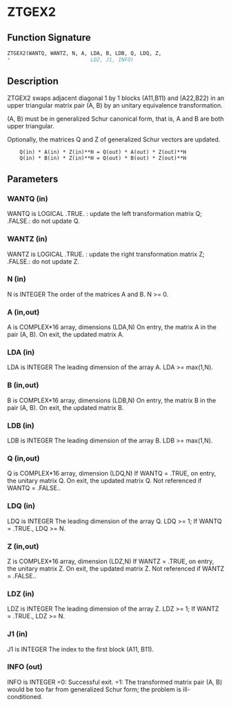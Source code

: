 # ZTGEX2

## Function Signature

```fortran
ZTGEX2(WANTQ, WANTZ, N, A, LDA, B, LDB, Q, LDQ, Z,
*                          LDZ, J1, INFO)
```

## Description


 ZTGEX2 swaps adjacent diagonal 1 by 1 blocks (A11,B11) and (A22,B22)
 in an upper triangular matrix pair (A, B) by an unitary equivalence
 transformation.

 (A, B) must be in generalized Schur canonical form, that is, A and
 B are both upper triangular.

 Optionally, the matrices Q and Z of generalized Schur vectors are
 updated.

        Q(in) * A(in) * Z(in)**H = Q(out) * A(out) * Z(out)**H
        Q(in) * B(in) * Z(in)**H = Q(out) * B(out) * Z(out)**H


## Parameters

### WANTQ (in)

WANTQ is LOGICAL .TRUE. : update the left transformation matrix Q; .FALSE.: do not update Q.

### WANTZ (in)

WANTZ is LOGICAL .TRUE. : update the right transformation matrix Z; .FALSE.: do not update Z.

### N (in)

N is INTEGER The order of the matrices A and B. N >= 0.

### A (in,out)

A is COMPLEX*16 array, dimensions (LDA,N) On entry, the matrix A in the pair (A, B). On exit, the updated matrix A.

### LDA (in)

LDA is INTEGER The leading dimension of the array A. LDA >= max(1,N).

### B (in,out)

B is COMPLEX*16 array, dimensions (LDB,N) On entry, the matrix B in the pair (A, B). On exit, the updated matrix B.

### LDB (in)

LDB is INTEGER The leading dimension of the array B. LDB >= max(1,N).

### Q (in,out)

Q is COMPLEX*16 array, dimension (LDQ,N) If WANTQ = .TRUE, on entry, the unitary matrix Q. On exit, the updated matrix Q. Not referenced if WANTQ = .FALSE..

### LDQ (in)

LDQ is INTEGER The leading dimension of the array Q. LDQ >= 1; If WANTQ = .TRUE., LDQ >= N.

### Z (in,out)

Z is COMPLEX*16 array, dimension (LDZ,N) If WANTZ = .TRUE, on entry, the unitary matrix Z. On exit, the updated matrix Z. Not referenced if WANTZ = .FALSE..

### LDZ (in)

LDZ is INTEGER The leading dimension of the array Z. LDZ >= 1; If WANTZ = .TRUE., LDZ >= N.

### J1 (in)

J1 is INTEGER The index to the first block (A11, B11).

### INFO (out)

INFO is INTEGER =0: Successful exit. =1: The transformed matrix pair (A, B) would be too far from generalized Schur form; the problem is ill- conditioned.

